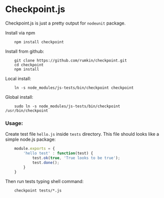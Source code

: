 Checkpoint.js
========

Checkpoint.js is just a pretty output for `nodeunit` package.

Install via npm
```
	npm install checkpoint
```

Install from github:
```
	git clone https://github.com/rumkin/checkpoint.git
	cd checkpoint
	npm install
```

Local install:
```
	ln -s node_modules/js-tests/bin/checkpoint checkpoint
```

Global install:
```
	sudo ln -s node_modules/js-tests/bin/checkpoint /usr/bin/checkpoint
```

### Usage:

Create test file `hello.js` inside `tests` directory. This file should looks like a simple node.js package:

```javascript
	module.exports = {
		'hello test' : function(test) {
			test.ok(true, 'True looks to be true');
			test.done();
		}
	}
```

Then run tests typing shell command:
```
	checkpoint tests/*.js
```
